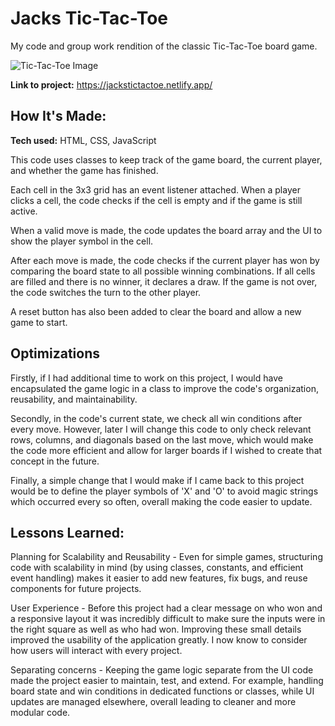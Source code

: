 # Jacks Tic-Tac-Toe

My code and group work rendition of the classic Tic-Tac-Toe board game.

![Tic-Tac-Toe Image](https://i.imgur.com/2Vk0qeG.png)

**Link to project:** https://jackstictactoe.netlify.app/

## How It's Made:

**Tech used:** HTML, CSS, JavaScript

This code uses classes to keep track of the game board, the current player, and whether the game has finished.

Each cell in the 3x3 grid has an event listener attached. When a player clicks a cell, the code checks if the cell is empty and if the game is still active.

When a valid move is made, the code updates the board array and the UI to show the player symbol in the cell.

After each move is made, the code checks if the current player has won by comparing the board state to all possible winning combinations. If all cells are filled and there is no winner, it declares a draw. If the game is not over, the code switches the turn to the other player.

A reset button has also been added to clear the board and allow a new game to start.

## Optimizations

Firstly, if I had additional time to work on this project, I would have encapsulated the game logic in a class to improve the code's organization, reusability, and maintainability.

Secondly, in the code's current state, we check all win conditions after every move. However, later I will change this code to only check relevant rows, columns, and diagonals based on the last move, which would make the code more efficient and allow for larger boards if I wished to create that concept in the future.

Finally, a simple change that I would make if I came back to this project would be to define the player symbols of 'X' and 'O' to avoid magic strings which occurred every so often, overall making the code easier to update.

## Lessons Learned:

Planning for Scalability and Reusability - Even for simple games, structuring code with scalability in mind (by using classes, constants, and efficient event handling) makes it easier to add new features, fix bugs, and reuse components for future projects.

User Experience - Before this project had a clear message on who won and a responsive layout it was incredibly difficult to make sure the inputs were in the right square as well as who had won. Improving these small details improved the usability of the application greatly. I now know to consider how users will interact with every project.

Separating concerns - Keeping the game logic separate from the UI code made the project easier to maintain, test, and extend. For example, handling board state and win conditions in dedicated functions or classes, while UI updates are managed elsewhere, overall leading to cleaner and more modular code.
